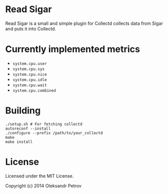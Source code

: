 # Read Sigar

Read Sigar is a small and simple plugin for Collectd collects data from
Sigar and puts it into Collectd.

# Currently implemented metrics

  * `system.cpu.user`
  * `system.cpu.sys`
  * `system.cpu.nice`
  * `system.cpu.idle`
  * `system.cpu.wait`
  * `system.cpu.combined`

# Building

```
./setup.sh # For fetching collectd 
autoreconf --install
./configure --prefix /path/to/your_collectd
make
make install
```

# License

Licensed under the MIT License. 

Copyright (c) 2014 Oleksandr Petrov

